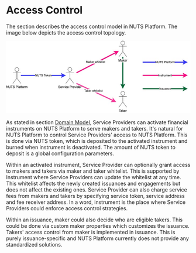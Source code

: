 # Access Control

The section describes the access control model in NUTS Platform. The image below depicts the access control topology.

![](../.gitbook/assets/access-control-7-.jpg)

As stated in section [Domain Model](domain-model-1.md),  Service Providers can activate financial instruments on NUTS Platform to serve makers and takers. It's natural for NUTS Platform to control Service Providers' access to NUTS Platform. This is done via NUTS token, which is deposited to the activated instrument and burned when instrument is deactivated. The amount of NUTS token to deposit is a global configuration parameters.

Within an activated instrument, Service Provider can optionally grant access to makers and takers via maker and taker whitelist. This is supported by Instrument where Service Providers can update the whitelist at any time. This whitelist affects the newly created issuances and engagements but does not affect the existing ones. Service Provider can also charge service fees from makers and takers by specifying service token, service address and fee receiver address. In a word, instrument is the place where Service Providers could enforce access control strategies.

Within an issuance, maker could also decide who are eligible takers. This could be done via custom maker properties which customizes the issuance. Takers' access control from maker is implemented in issuance. This is purely issuance-specific and NUTS Platform currently does not provide any standardized solutions.


